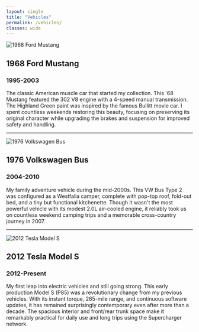 ```yaml
---
layout: single
title: "Vehicles"
permalink: /vehicles/
classes: wide
---
```


<div class="feature__wrapper">
  <div class="feature__item--right">
    <div class="archive__item">
      <div class="archive__item-teaser">
        <img src="/assets/images/vehicle1.jpg" alt="1968 Ford Mustang">
      </div>
      <div class="archive__item-body">
        <h2 class="archive__item-title">1968 Ford Mustang</h2>
        <h3 class="archive__item-subtitle">1995-2003</h3>
        <div class="archive__item-excerpt">
          <p>The classic American muscle car that started my collection. This '68 Mustang featured the 302 V8 engine with a 4-speed manual transmission. The Highland Green paint was inspired by the famous Bullitt movie car. I spent countless weekends restoring this beauty, focusing on preserving its original character while upgrading the brakes and suspension for improved safety and handling.</p>
        </div>
      </div>
    </div>
  </div>
</div>

---

<div class="feature__wrapper">
  <div class="feature__item--left">
    <div class="archive__item">
      <div class="archive__item-teaser">
        <img src="/assets/images/vehicle2.jpg" alt="1976 Volkswagen Bus">
      </div>
      <div class="archive__item-body">
        <h2 class="archive__item-title">1976 Volkswagen Bus</h2>
        <h3 class="archive__item-subtitle">2004-2010</h3>
        <div class="archive__item-excerpt">
          <p>My family adventure vehicle during the mid-2000s. This VW Bus Type 2 was configured as a Westfalia camper, complete with pop-top roof, fold-out bed, and a tiny but functional kitchenette. Though it wasn't the most powerful vehicle with its modest 2.0L air-cooled engine, it reliably took us on countless weekend camping trips and a memorable cross-country journey in 2007.</p>
        </div>
      </div>
    </div>
  </div>
</div>

---

<div class="feature__wrapper">
  <div class="feature__item--right">
    <div class="archive__item">
      <div class="archive__item-teaser">
        <img src="/assets/images/vehicle3.jpg" alt="2012 Tesla Model S">
      </div>
      <div class="archive__item-body">
        <h2 class="archive__item-title">2012 Tesla Model S</h2>
        <h3 class="archive__item-subtitle">2012-Present</h3>
        <div class="archive__item-excerpt">
          <p>My first leap into electric vehicles and still going strong. This early production Model S (P85) was a revolutionary change from my previous vehicles. With its instant torque, 265-mile range, and continuous software updates, it has remained surprisingly contemporary even after more than a decade. The spacious interior and front/rear trunk space make it remarkably practical for daily use and long trips using the Supercharger network.</p>
        </div>
      </div>
    </div>
  </div>
</div>
